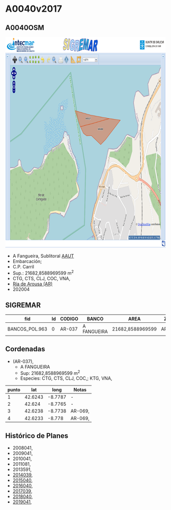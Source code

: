
# A0040v2017

## A0040OSM

<img src="https://raw.githubusercontent.com/galirema/galirema-notas/gh-pages/en/pages/uploads/images/A0040_41OSM.png" alt="A0040OSM" width="824" height="663">


* A Fangueira, Sublitoral [AAUT](ZonasDeProduccionAAUT.md)
* Embarcación;
* C.P. Carril
* Sup.: 21682,8588969599 m<sup>2</sup>
* CTG, CTS, CLJ, COC, VNA,
* [Ría de Arousa (AR)](zp-AR.md)
* 202004


## SIGREMAR

|fid|Id|CODIGO|BANCO|AREA|ZONA|CONFRARIA|REXIMEN|MODALIDADE|PROVINCIA|ESP\_OBXET|ESP_SECUND|X|Y
|---|--|------|-----|----|----|---------|-------|----------|---------|---------|----------|-|-|
|BANCOS_POL.963|0|AR-037|A FANGUEIRA|21682,8588969599|AROUSA|CARRIL|AUTORIZACION|FLOTE|PONTEVEDRA|CTG, CTS, CLJ, COC,|KTG, VNA,|518301.0|4719061.0|



## Cordenadas

* (AR-037),
	* A FANGUEIRA
	* Sup: 21682,8588969599 m<sup>2</sup>
	* Especies: CTG, CTS, CLJ, COC,; KTG, VNA,

|punto|lat|long|Notas|
|-----|---|----|-----|
|1|42.6243|-8.7787|-|
|2|42.624|-8.7765|-|
|3|42.6238|-8.7738|AR-069,|
|4|42.6233|-8.778|AR-069,|




## Histórico de Planes


+ 2008041,
+ 2009041,
+ 2010041,
+ 2011081,
+ 2013591,
+ [2014039](http://www.galiciamarineira.info/content/pexma2014AAUT039),
+ [2015040](http://www.galiciamarineira.info/content/pexma2015AAUT040),
+ [2016040](http://www.galiciamarineira.info/content/pexma2016AAUT040),
+ [2017039](https://galirema.wikia.org/es/wiki/Pexma2017AAUT039),
+ [2018040](https://galirema.wikia.org/es/wiki/Pexma2018AAUT040),
+ [2019041](https://galirema.wikia.org/es/wiki/Pexma2019AAUT041),


